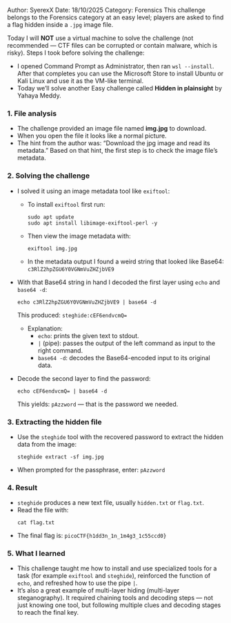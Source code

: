 Author: SyerexX Date: 18/10/2025 Category: Forensics
This challenge belongs to the Forensics category at an easy level; players are asked to find a flag hidden inside a `.jpg` image file.

Today I will **NOT** use a virtual machine to solve the challenge (not recommended — CTF files can be corrupted or contain malware, which is risky).
Steps I took before solving the challenge:
* I opened Command Prompt as Administrator, then ran `wsl --install`. After that completes you can use the Microsoft Store to install Ubuntu or Kali Linux and use it as the VM-like terminal.
* Today we’ll solve another Easy challenge called **Hidden in plainsight** by Yahaya Meddy.

### 1. File analysis
* The challenge provided an image file named **img.jpg** to download.
* When you open the file it looks like a normal picture.
* The hint from the author was: “Download the jpg image and read its metadata.” Based on that hint, the first step is to check the image file’s metadata.

### 2. Solving the challenge
* I solved it using an image metadata tool like `exiftool`:
  * To install `exiftool` first run:
    ```
    sudo apt update
    sudo apt install libimage-exiftool-perl -y
    ```
  * Then view the image metadata with:
    ```
    exiftool img.jpg
    ```
  * In the metadata output I found a weird string that looked like Base64:
    `c3RlZ2hpZGU6Y0VGNmVuZHZjbVE9`
* With that Base64 string in hand I decoded the first layer using `echo` and `base64 -d`:

  ```
  echo c3RlZ2hpZGU6Y0VGNmVuZHZjbVE9 | base64 -d
  ```
  This produced: `steghide:cEF6endvcmQ=`
  * Explanation:
    * `echo`: prints the given text to stdout.
    * `|` (pipe): passes the output of the left command as input to the right command.
    * `base64 -d`: decodes the Base64-encoded input to its original data.
* Decode the second layer to find the password:
  ```
  echo cEF6endvcmQ= | base64 -d
  ```
  This yields: `pAzzword` — that is the password we needed.

### 3. Extracting the hidden file
* Use the `steghide` tool with the recovered password to extract the hidden data from the image:
  ```
  steghide extract -sf img.jpg
  ```
* When prompted for the passphrase, enter: `pAzzword`

### 4. Result
* `steghide` produces a new text file, usually `hidden.txt` or `flag.txt`.
* Read the file with:
  ```
  cat flag.txt
  ```
* The final flag is: `picoCTF{h1dd3n_1n_1m4g3_1c55ccd0}`

### 5. What I learned
* This challenge taught me how to install and use specialized tools for a task (for example `exiftool` and `steghide`), reinforced the function of `echo`, and refreshed how to use the pipe `|`.
* It’s also a great example of multi-layer hiding (multi-layer steganography). It required chaining tools and decoding steps — not just knowing one tool, but following multiple clues and decoding stages to reach the final key.
